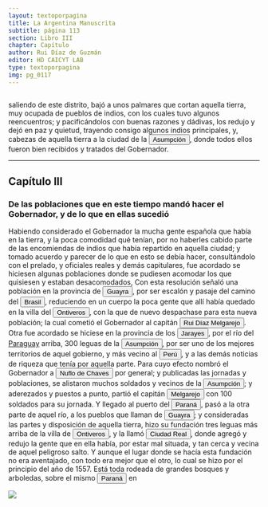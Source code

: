 ```yaml
---
layout: textoporpagina
title: La Argentina Manuscrita
subtitle: página 113
section: Libro III
chapter: Capítulo 
author: Rui Díaz de Guzmán
editor: HD CAICYT LAB
type: textoporpagina
img: pg_0117
---
```


<div class="row">
    <div class="column">
<p>saliendo de este distrito, bajó a unos palmares que cortan aquella tierra, muy ocupada de pueblos de indios, con los cuales tuvo algunos reencuentros; y pacificándolos con buenas razones y dádivas, los redujo y dejó en paz y quietud, trayendo consigo algunos indios principales, y, cabezas de aquella tierra a la ciudad de la <a href="https://recogito.pelagios.org/document/wzqxhk0h3vpikm/part/1/edit#cb3fab56-fd08-4a6f-8000-6a334a73c06c" target="_blank"><button class="balloon" data-balloon-pos="up" data-balloon-length="large" data-balloon="Asunción del Paraguay.">Asumpción</button></a>, donde todos ellos fueron bien recibidos y tratados del Gobernador.</p><hr><h2>Capítulo III</h2><h3>De las poblaciones que en este tiempo mandó hacer el Gobernador, y de lo que en ellas sucedió</h3><p>Habiendo considerado el Gobernador la mucha gente española que había en la tierra, y la poca comodidad qué tenían, por no haberles cabido parte de las encomiendas de indios que había repartido en aquella ciudad; y tomado acuerdo y parecer de lo que en esto se debía hacer, consultándolo con el prelado, y oficiales reales y demás capitulares, fue acordado se hiciesen algunas poblaciones donde se pudiesen acomodar los que quisiesen y estaban desacomodados, Con esta resolución señaló una población en la provincia de <a href="https://recogito.pelagios.org/document/wzqxhk0h3vpikm/part/1/edit#7201ee75-eabd-42c6-84c6-9e34458d4c09" target="_blank"><button class="balloon" data-balloon-pos="up" data-balloon-length="large" data-balloon="Es una amplia región comprendida dentro de la Gobernación del Río de la Plata y el océano Atlántico, en el actual territorio brasileño. Fue colonizada desde Asunción del Paraguay, pero las constantes incursiones de los bandeirantes portugueses frenaron su expansión.">Guayra</button></a>, por ser escalón y pasaje del camino del <a href="https://recogito.pelagios.org/document/wzqxhk0h3vpikm/part/1/edit#ad70d71b-2a57-4d65-b429-43ec73c5a240" target="_blank"><button class="balloon" data-balloon-pos="up" data-balloon-length="large" data-balloon="La costa de lo que hoy es territorio brasileño fue el primer punto al que llegaron los europeos en América del Sur. La primera expedición que exploró la región fue un desprendimiento de la flota portuguesa que Vasco da Gama (c. 1460-1524) llevaba hacia oriente. Las naves dirigidas por Pedro Álvarez de Cabral (1467-1520) se alejaron excesivamente de la costa de África y terminaron en el extremo sur de actual territorio del Estado de Bahía, en que el permanecieron entre abril y mayo del año 1500. Los portuguese establecieron en la costa precarias feitorias para comerciar verzino o palo brasil con los nativos de las sociedades tupí y guaraní nativas. Recién en 1530 la corona brasileña tomaría acciones decididas para organizar la ocupación portuguesa y las actividades de explotación, cuando instaura el régimen de capitanías hereditarias que estructuraría el establecimiento colonial lusitano en brasil. Bibliografía: Johnson, H. B., &quot;Portuguese Settlement, 1500-1580&quot;, en Bethell, Leslie (ed.), Colonial Brazil, Cambridge, Cambridge University Press, 1987, pp. 1-38; Abulafia, David, El descubrimiento de la humanidad. Encuentros atlánticos en la era de Colón, Barcelona, Crítica, 2009 [2008]; Metcalf, Alida C., Go-Betweens and the Colonization of Brazil, 1500-1600, Austin, University of Texas Press, 2005; Vaz de Caminha, Pêro, Carta del descubrimiento del Brasil, Barcelona, Acantilado, 2009.">Brasil</button></a>, reduciendo en un cuerpo la poca gente que allí había quedado en la villa del <a href="https://recogito.pelagios.org/document/wzqxhk0h3vpikm/part/1/edit#6e147df4-f3e7-40a4-9b7b-b632e9e68fe4" target="_blank"><button class="balloon" data-balloon-pos="up" data-balloon-length="large" data-balloon="La Villa de Ontiveros en la Provincia del Guayrá (Gobernación del Paraguay), fue una efímera villa española fundada en 1554 en el actual noroeste del Estado de Paraná (Brasil), unos cincuenta kilómetros al norte del Salto del Guairá del río Paraná, aunque otras fuentes la sitúan en la ribera oriental del río, en el Estado de Mato Grosso del Sur.">Ontiveros</button></a>, con la que de nuevo despachase para esta nueva población; la cual cometió el Gobernador al capitán <button class="balloon" data-balloon-pos="up" data-balloon-length="large" data-balloon="Ruy Díaz de Melgarejo (Salteras de Sevilla, 1519 – Santa Fe la Vieja, 1602) fue un militar, conquistador, explorador, estadista, minero y burócrata colonial español establecido en la región del Río de la Plata. Su vida estuvo marcada por guerras, conspiraciones, persecuciones y conflictos familiares. Junto a Juan de Salazar, Alonso Riquelme de Guzmán y Diego de Abreu se opuso al gobierno asunceno de Domingo Martínez de Irala, apoyando al deportado Álvar Núñez Cabeza de Vaca. Gobernó de manera casi absoluta e independiente la antigua provincia asuncena del Guayrá, fácticamente durante 20 años, y luego de separarla de Asunción en 1575, con el título de teniente de gobernador del Guayrá unos 15 años más.">Rui Díaz Melgarejo</button>. Otra fue acordado se hiciese en la provincia de los <button class="balloon" data-balloon-pos="up" data-balloon-length="large" data-balloon="Los guató (una sociedad nativa que habiataba el Gran Pantanal) eran habitualmente referidos en las fuentes coloniales como Xarajes.">Jarayes</button>, por el río del <a href="https://recogito.pelagios.org/document/wzqxhk0h3vpikm/part/1/edit#1015c85d-6d46-4bd5-ad2b-92e7c93a9c12" target="_blank">Paraguay</a> arriba, 300 leguas de la <a href="https://recogito.pelagios.org/document/wzqxhk0h3vpikm/part/1/edit#ef30b964-cf18-4331-a3ae-9c90e594a278" target="_blank"><button class="balloon" data-balloon-pos="up" data-balloon-length="large" data-balloon="Asunción del Paraguay.">Asumpción</button></a>, por ser uno de los mejores territorios de aquel gobierno, y más vecino al <a href="https://recogito.pelagios.org/document/wzqxhk0h3vpikm/part/1/edit#ad9deab3-55e2-49e4-aa38-ebc5cdab8297" target="_blank"><button class="balloon" data-balloon-pos="up" data-balloon-length="large" data-balloon="Entendido como virreinato del Perú.">Perú</button></a>, y a las demás noticias de riqueza que tenía por aquella parte. Para cuyo efecto nombró el Gobernador a <button class="balloon" data-balloon-pos="up" data-balloon-length="large" data-balloon="Ñuflo de Chaves nació en Santa Cruz de la Sierra, de Extremadura, en 1518. Llegó a territorio americano con el segundo adelantado del Río de la Plata, Don Alvar Núñez Cabeza de Vaca. Cuando la flota llega al puerto de Santa Catalina en el año 1541, ya ostentaba el grado de Capitán. Cuando el gobernador Martínez de Irala le encomienda fundar al norte de Asunción, Chaves se convierte así en General. El 26 de febrero de 1561 fundó Santa Cruz de la Sierra a orillas del arroyo Sutó. Después de fundada Santa Cruz de la Sierra, Ñuflo de Chaves se dirige a Asunción, en 1564,  para recoger a su familia. En 1550 se había casado con Doña Elvira Manrique, hija de don Francisco de Mendoza, gobernador del Río de la Plata, con quien tuvo cinco hijos: Francisco y Alvaro, ambos militares; María, Catalina y Elvira; las dos menores monjas y la mayor se casó en 1574 con un soldado de apellido Ossorio. El nieto de Ñuflo, Cap. Francisco Ossorio de Chaves, estuvo como Alcalde durante la traslación de  la ciudad, hasta su asiento definitivo a orillas del Piraí (1621).">Nuflo de Chaves</button> por general; y publicadas las jornadas y poblaciones, se alistaron muchos soldados y vecinos de la <a href="https://recogito.pelagios.org/document/wzqxhk0h3vpikm/part/1/edit#f536caf9-5947-46ef-83cf-c0084010146d" target="_blank"><button class="balloon" data-balloon-pos="up" data-balloon-length="large" data-balloon="Asunción del Paraguay.">Asumpción</button></a>; y aderezados y puestos a punto, partió el capitán <button class="balloon" data-balloon-pos="up" data-balloon-length="large" data-balloon="Ruy Díaz de Melgarejo (Salteras de Sevilla, 1519 – Santa Fe la Vieja, 1602) fue un militar, conquistador, explorador, estadista, minero y burócrata colonial español establecido en la región del Río de la Plata. Su vida estuvo marcada por guerras, conspiraciones, persecuciones y conflictos familiares. Junto a Juan de Salazar, Alonso Riquelme de Guzmán y Diego de Abreu se opuso al gobierno asunceno de Domingo Martínez de Irala, apoyando al deportado Álvar Núñez Cabeza de Vaca. Gobernó de manera casi absoluta e independiente la antigua provincia asuncena del Guayrá, fácticamente durante 20 años, y luego de separarla de Asunción en 1575, con el título de teniente de gobernador del Guayrá unos 15 años más.">Melgarejo</button> con 100 soldados para su jornada. Y llegado al puerto del <a href="https://recogito.pelagios.org/document/wzqxhk0h3vpikm/part/1/edit#6620fa4b-7772-4624-b250-33fe204984d9" target="_blank"><button class="balloon" data-balloon-pos="up" data-balloon-length="large" data-balloon="Se refiere al Río Paraná.">Paraná</button></a>, pasó a la otra parte de aquel río, a los pueblos que llaman de <a href="https://recogito.pelagios.org/document/wzqxhk0h3vpikm/part/1/edit#fd55a52f-4e97-465c-97f0-671464194190" target="_blank"><button class="balloon" data-balloon-pos="up" data-balloon-length="large" data-balloon="Es una amplia región comprendida dentro de la Gobernación del Río de la Plata y el océano Atlántico, en el actual territorio brasileño. Fue colonizada desde Asunción del Paraguay, pero las constantes incursiones de los bandeirantes portugueses frenaron su expansión.">Guayra</button></a>; y consideradas las partes y disposición de aquella tierra, hizo su fundación tres leguas más arriba de la villa de <a href="https://recogito.pelagios.org/document/wzqxhk0h3vpikm/part/1/edit#db74e1fa-8636-414f-bcab-18fc7b15633f" target="_blank"><button class="balloon" data-balloon-pos="up" data-balloon-length="large" data-balloon="La Villa de Ontiveros en la Provincia del Guayrá (Gobernación del Paraguay), fue una efímera villa española fundada en 1554 en el actual noroeste del Estado de Paraná (Brasil), unos cincuenta kilómetros al norte del Salto del Guairá del río Paraná, aunque otras fuentes la sitúan en la ribera oriental del río, en el Estado de Mato Grosso del Sur.">Ontiveros</button></a>, y la llamó <a href="https://recogito.pelagios.org/document/wzqxhk0h3vpikm/part/1/edit#a9573254-b3b7-4193-90c6-29219f8ace59" target="_blank"><button class="balloon" data-balloon-pos="up" data-balloon-length="large" data-balloon="Ciudad Real del Guayrá fue una antigua población española fundada en 1557 en la margen izquierda del río Paraná junto a la desembocadura del río Piquirí, en la provincia del Guayrá (Gobernación del Río de la Plata y del Paraguay). Su ubicación corresponde al municipio de Terra Roxa do Oeste en el actual noroeste del Estado de Paraná (Brasil).">Ciudad Real</button></a>, donde agregó y redujo la gente que en ella había, por estar mal situada, y tan cerca y vecina de aquel peligroso salto. Y aunque el lugar donde se hacía esta fundación no era aventajado, con todo era mejor que el otro, lo cual se hizo por el principio del año de 1557. Está toda rodeada de grandes bosques y arboledas, sobre el mismo <a href="https://recogito.pelagios.org/document/wzqxhk0h3vpikm/part/1/edit#c8cb6bd5-b563-4b87-be2b-9469ea4148dd" target="_blank"><button class="balloon" data-balloon-pos="up" data-balloon-length="large" data-balloon="Se refiere al Río Paraná.">Paraná</button></a> en </p></div>

<div class="column">
<a href="{{site.baseurl}}/assets/img/argentina_manuscrita/{{page.img}}.jpg"><img src="{{site.baseurl}}/assets/img/argentina_manuscrita/{{page.img}}.jpg"></a>
</div>
</div>